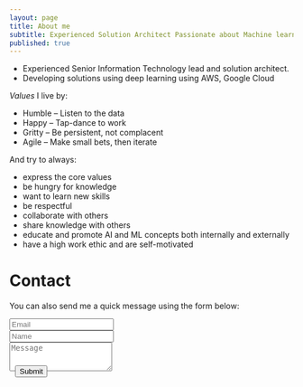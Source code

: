 ```yaml
---
layout: page
title: About me
subtitle: Experienced Solution Architect Passionate about Machine learning, Deep Learning and all things cloud. 
published: true
---
```


- Experienced Senior Information Technology lead and solution architect.
- Developing solutions using deep learning using AWS, Google Cloud


_Values_ I live by:

- Humble – Listen to the data
- Happy – Tap-dance to work
- Gritty – Be persistent, not complacent
- Agile – Make small bets, then iterate

And try to always:

- express the core values
- be hungry for knowledge
- want to learn new skills
- be respectful
- collaborate with others
- share knowledge with others
- educate and promote AI and ML concepts both internally and externally
- have a high work ethic and are self-motivated

<div id="contactme-section">
<h1 id="contact">Contact</h1>

<form action="https://formspree.io/azimid@gmail.com" method="POST" class="form" id="contact-form">
      <p>You can also send me a quick message using the form below:</p>
      <div class="row">
        <div class="col-xs-6">
          <input type="email" name="_replyto" class="form-control input-lg" placeholder="Email" title="Email">
        </div>
        <div class="col-xs-6">
          <input type="text" name="name" class="form-control input-lg" placeholder="Name" title="Name">
        </div>
      </div>
      <input type="hidden" name="_subject" value="New submission">
  <textarea type="text" name="content" class="form-control input-lg" placeholder="Message" title="Message" required="required" rows="3"></textarea>
      <input type="text" name="_gotcha" style="display:none">
      <input type="hidden" name="_next" value="./aboutme?message=Your message was sent successfully, thanks!" />
  <div style="font-size: 12px; margin: -10px 10 10px;">
    <button type="submit" class="btn btn-lg btn-primary">Submit</button>
   </div>
